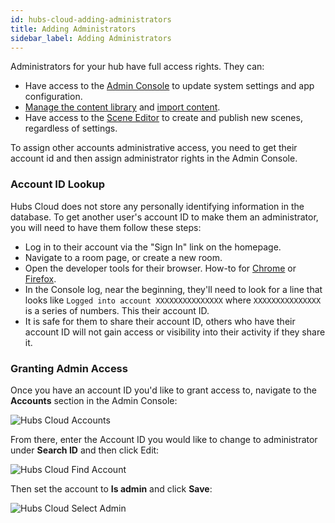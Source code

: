 ```yaml
---
id: hubs-cloud-adding-administrators
title: Adding Administrators
sidebar_label: Adding Administrators
---
```


Administrators for your hub have full access rights. They can:

- Have access to the [Admin Console](./hubs-cloud-getting-started.md) to update system settings and app configuration.
- [Manage the content library](./hubs-cloud-managing-content.md) and [import content](./hubs-cloud-importing-content.md).
- Have access to the [Scene Editor](./spoke-creating-projects.md) to create and publish new scenes, regardless of settings.

To assign other accounts administrative access, you need to get their account id and then assign administrator rights in the Admin Console.

### Account ID Lookup

Hubs Cloud does not store any personally identifying information in the database. To get another user's account ID to make them an administrator, you will need to have them follow these steps:

- Log in to their account via the "Sign In" link on the homepage.
- Navigate to a room page, or create a new room.
- Open the developer tools for their browser. How-to for [Chrome](https://developers.google.com/web/tools/chrome-devtools) or [Firefox](https://developer.mozilla.org/en-US/docs/Tools).
- In the Console log, near the beginning, they'll need to look for a line that looks like `Logged into account XXXXXXXXXXXXXXX` where `XXXXXXXXXXXXXXX` is a series of numbers. This their account ID.
- It is safe for them to share their account ID, others who have their account ID will not gain access or visibility into their activity if they share it.

### Granting Admin Access

Once you have an account ID you'd like to grant access to, navigate to the **Accounts** section in the Admin Console:

![Hubs Cloud Accounts](img/hubs-cloud-accounts.png)

From there, enter the Account ID you would like to change to administrator under **Search ID** and then click Edit:

![Hubs Cloud Find Account](img/hubs-cloud-find-account.png)

Then set the account to **Is admin** and click **Save**:

![Hubs Cloud Select Admin](img/hubs-cloud-select-admin.png)
